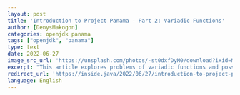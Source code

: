 ```yaml
---
layout: post
title: 'Introduction to Project Panama - Part 2: Variadic Functions'
author: [DenysMakogon]
categories: openjdk panama
tags: ["openjdk", "panama"]
type: text
date: 2022-06-27
image_src_url: 'https://unsplash.com/photos/-st0dxfDyM0/download?ixid=MnwxMjA3fDB8MXxzZWFyY2h8MzR8fHBhbmFtYXxlbnwwfHx8fDE2NTU4OTQ2ODg&force=true&w=800'
excerpt: "This article explores problems of variadic functions and possible implementations using Project Panama's Foreign Function & Memory API."
redirect_url: 'https://inside.java/2022/06/27/introduction-to-project-panama-part-2/'
language: English
---
```

